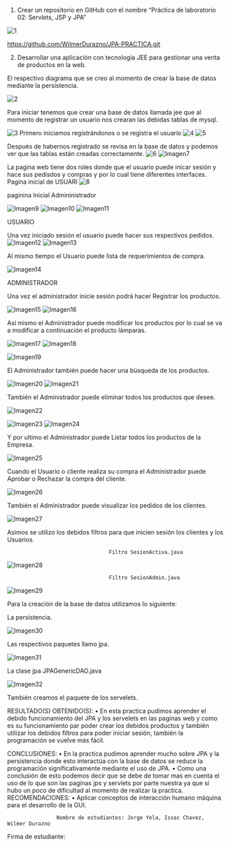 1.	Crear un repositorio en GitHub con el nombre “Práctica de laboratorio 02: Servlets, JSP y JPA” 

![1](https://user-images.githubusercontent.com/34029478/102230391-d139d700-3eba-11eb-84f7-c43b3c21a2ba.png)

https://github.com/WilmerDurazno/JPA-PRACTICA.git


2.	Desarrollar una aplicación con tecnología JEE para gestionar una venta de productos en la web.



El respectivo diagrama que se creo al momento de crear la base de datos mediante la persistencia.

![2](https://user-images.githubusercontent.com/34029478/102230396-d26b0400-3eba-11eb-9e4b-0b647e6d4803.png)

Para iniciar tenemos que crear una base de datos llamada jee que al momento de registrar un usuario nos crearan las debidas tablas de mysql.

![3](https://user-images.githubusercontent.com/34029478/102230587-12ca8200-3ebb-11eb-889b-f372cf9a7553.png)
Primero iniciamos registrándonos o se registra el usuario
![4](https://user-images.githubusercontent.com/34029478/102230408-d4cd5e00-3eba-11eb-92ea-2193f93fd533.png)
![5](https://user-images.githubusercontent.com/34029478/102230415-d6972180-3eba-11eb-93a3-e2ea4c828487.png)

Después de habernos registrado se revisa en la base de datos y podemos ver que las tablas están creadas correctamente.
![6](https://user-images.githubusercontent.com/34029478/102230418-d7c84e80-3eba-11eb-8f62-2e9118d1f058.png)
![Imagen7](https://user-images.githubusercontent.com/34029478/102230351-c5e6ab80-3eba-11eb-8a48-914a34c5040e.png)


La pagina web tiene dos roles donde que el usuario puede inicar sesión y hace sus pedisdos y compras y por lo cual tiene diferentes interfaces.
Pagina inicial de USUARI
![8](https://user-images.githubusercontent.com/34029478/102230346-c4b57e80-3eba-11eb-9cbb-cd2a3a007e28.png)

paginina Inicial Admininistrador

![Imagen9](https://user-images.githubusercontent.com/34029478/102230355-c717d880-3eba-11eb-863f-b3d2b5b03fa7.png)
![Imagen10](https://user-images.githubusercontent.com/34029478/102230361-c97a3280-3eba-11eb-965a-d810d7c5e776.png)
![Imagen11](https://user-images.githubusercontent.com/34029478/102230363-ca12c900-3eba-11eb-8caa-a2d457a26553.png)


USUARIO

Una vez iniciado sesión el usuario puede hacer sus respectivos pedidos.
![Imagen12](https://user-images.githubusercontent.com/34029478/102230366-caab5f80-3eba-11eb-9eb3-1fe62a3b23c3.png)
![Imagen13](https://user-images.githubusercontent.com/34029478/102230368-cbdc8c80-3eba-11eb-8a85-71e108eb063f.png)


Al mismo tiempo el Usuario puede lista de requerimientos de compra.

![Imagen14](https://user-images.githubusercontent.com/34029478/102230370-cc752300-3eba-11eb-8be3-4b01bfc054ea.png)


ADMINISTRADOR

Una vez el administrador inicie sesión podrá hacer Registrar los productos.

![Imagen15](https://user-images.githubusercontent.com/34029478/102230371-cc752300-3eba-11eb-9ff3-96db11807011.png)
![Imagen16](https://user-images.githubusercontent.com/34029478/102230378-cda65000-3eba-11eb-8a09-78a141cc025f.png)



Así mismo el Administrador puede modificar los productos por lo cual se va a modificar a continuación el producto lámparas.

![Imagen17](https://user-images.githubusercontent.com/34029478/102230382-cf701380-3eba-11eb-98be-a1c64bf89242.png)
![Imagen18](https://user-images.githubusercontent.com/34029478/102230386-d008aa00-3eba-11eb-9871-95f0bc04941b.png)

![Imagen19](https://user-images.githubusercontent.com/34029478/102230390-d0a14080-3eba-11eb-85fe-c5a5d3641e17.png)


El Administrador también puede hacer una búsqueda de los productos.

![Imagen20](https://user-images.githubusercontent.com/34029478/102232167-ca13c880-3ebc-11eb-927a-96a8c6ffe1f9.png)
![Imagen21](https://user-images.githubusercontent.com/34029478/102232171-caac5f00-3ebc-11eb-8027-ae201b61f084.png)


También el Administrador puede eliminar todos los productos que desee.

![Imagen22](https://user-images.githubusercontent.com/34029478/102232257-e1eb4c80-3ebc-11eb-994e-1fccd2c46801.png)

![Imagen23](https://user-images.githubusercontent.com/34029478/102232263-e3b51000-3ebc-11eb-9228-80e5de198b6d.png)
![Imagen24](https://user-images.githubusercontent.com/34029478/102232274-e7489700-3ebc-11eb-85da-76b62f6f20c0.png)

Y por ultimo el Administrador puede Listar todos los productos de la Empresa.

![Imagen25](https://user-images.githubusercontent.com/34029478/102232281-e7e12d80-3ebc-11eb-97fd-81e0319a0d95.png)


Cuando el Usuario o cliente realiza su compra el Administrador puede Aprobar o Rechazar la compra del cliente.

![Imagen26](https://user-images.githubusercontent.com/34029478/102232285-e9125a80-3ebc-11eb-8efa-c401898d7c25.png)


También el Administrador puede visualizar los pedidos de los clientes.

![Imagen27](https://user-images.githubusercontent.com/34029478/102232297-eadc1e00-3ebc-11eb-8b1b-1de1f9bb9787.png)


Asimos se utilizo los debidos filtros para que inicien sesión los clientes y los Usuarios.

                                     Filtro SesionActiva.java

![Imagen28](https://user-images.githubusercontent.com/34029478/102232301-ec0d4b00-3ebc-11eb-81b3-6d897adc4e14.png)

                                     Filtro SesionAdmin.java
                                     
![Imagen29](https://user-images.githubusercontent.com/34029478/102232220-d861e480-3ebc-11eb-849f-878e70fb37bc.png)

Para la creación de la base de datos utilizamos lo siguiente:

La persistencia.

![Imagen30](https://user-images.githubusercontent.com/34029478/102232226-da2ba800-3ebc-11eb-9606-5e8e780917d9.png)


Las respectivos paquetes llamo jpa.

![Imagen31](https://user-images.githubusercontent.com/34029478/102232231-db5cd500-3ebc-11eb-985b-bc938cbb5ea9.png)

La clase jpa JPAGenericDAO.java

![Imagen32](https://user-images.githubusercontent.com/34029478/102232237-dd269880-3ebc-11eb-9d02-78f81e68217b.png)

También creamos el paquete de los servelets.



















RESULTADO(S) OBTENIDO(S):
•	En esta practica pudimos aprender el debido funcionamiento del JPA y los servelets en las paginas web y como es su funcionamiento par poder crear los debidos productos y también utilizar los debidos filtros para poder iniciar sesión, también la programación se vuelve más fácil.

CONCLUSIONES:
•	En la practica pudimos aprender mucho sobre JPA y la persistencia donde esto interactúa con la base de datos se reduce la programación significativamente mediante el uso de JPA.
•	Como una conclusión de esto podemos decir que se debe de tomar mas en cuenta el uso de lo que son las paginas jps y servlets por parte nuestra ya que si hubo un poco de dificultad al momento de realizar la practica.
RECOMENDACIONES:
•	Aplicar conceptos de interacción humano máquina para el desarrollo de la GUI.

                    Nombre de estudiantes: Jorge Yela, Issac Chavez, Wilmer Durazno

Firma de estudiante:








